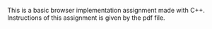 This is a basic browser implementation assignment made with C++. Instructions of this assignment is given by the pdf file.
